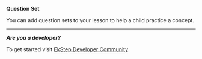 **Question Set**

You can add question sets to your lesson to help a child practice a concept.

---

**_Are you a developer?_**

To get started visit <a href="https://community.ekstep.in/developers" target="_blank">EkStep Developer Community</a>
